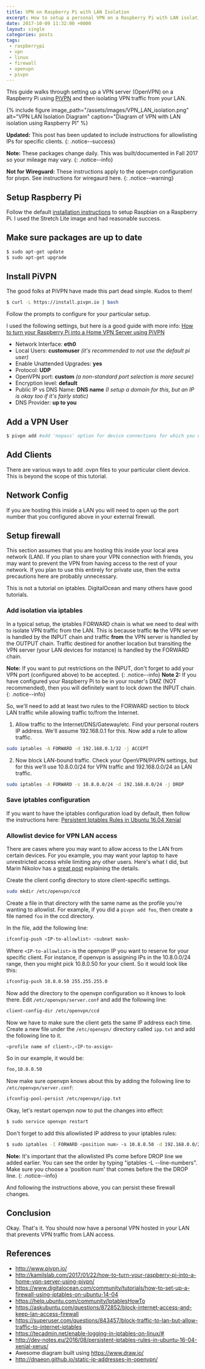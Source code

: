 ```yaml
---
title: VPN on Raspberry Pi with LAN Isolation
excerpt: How to setup a personal VPN on a Raspberry Pi with LAN isolation using PiVPN
date: 2017-10-09 11:32:00 +0000
layout: single
categories: posts
tags:
 - raspberrypi
 - vpn
 - linux
 - firewall
 - openvpn
 - pivpn
---
```

This guide walks through setting up a VPN server (OpenVPN) on a Raspberry Pi using [PiVPN](http://www.pivpn.io/) and then isolating VPN traffic from your LAN.

{% include figure image_path="/assets/images/VPN_LAN_isolation.png" alt="VPN LAN Isolation Diagram" caption="Diagram of VPN with LAN isolation using Raspberry PI" %}

**Updated:** This post has been updated to include instructions for allowlisting IPs for specific clients.
{: .notice--success}

**Note:** These packages change daily. This was built/documented in Fall 2017 so your mileage may vary.
{: .notice--info}

**Not for Wireguard:** These instructions apply to the openvpn configuration for pivpn. See instructions for wiregaurd here.
{: .notice--warning}

## Setup Raspberry Pi

Follow the default [installation instructions](https://www.raspberrypi.org/documentation/installation/installing-images/README.md) to setup Raspbian on a Raspberry Pi. I used the Stretch Lite image and had reasonable success.

## Make sure packages are up to date
```bash
$ sudo apt-get update
$ sudo apt-get upgrade
```

## Install PiVPN
The good folks at PiVPN have made this part dead simple. Kudos to them!

```bash
$ curl -L https://install.pivpn.io | bash
```

Follow the prompts to configure for your particular setup.

I used the following settings, but here is a good guide with more info: [How to turn your Raspberry Pi into a Home VPN Server using PiVPN](http://kamilslab.com/2017/01/22/how-to-turn-your-raspberry-pi-into-a-home-vpn-server-using-pivpn/)
* Network Interface: **eth0**
* Local Users: **customuser** _(it's recommended to not use the default *pi* user)_
* Enable Unattended Upgrades: **yes**
* Protocol: **UDP**
* OpenVPN port: **custom** _(a non-standard port selection is more secure)_
* Encryption level: **default**
* Public IP vs DNS Name: **DNS name** _(I setup a domain for this, but an IP is okay too if it's fairly static)_
* DNS Provider: **up to you**

## Add a VPN User

```bash
$ pivpn add #add 'nopass' option for device connections for which you don't want a password
```

## Add Clients
There are various ways to add .ovpn files to your particular client device. This is beyond the scope of this tutorial.

## Network Config
If you are hosting this inside a LAN you will need to open up the port number that you configured above in your external firewall.

## Setup firewall
This section assumes that you are hosting this inside your local area network (LAN). If you plan to share your VPN connection with friends, you may want to prevent the VPN from having access to the rest of your network. If you plan to use this entirely for private use, then the extra precautions here are probably unnecessary.

This is not a tutorial on iptables. DigitalOcean and many others have good tutorials.

### Add isolation via iptables
In a typical setup, the iptables FORWARD chain is what we need to deal with to isolate VPN traffic from the LAN. This is because traffic **to** the VPN server is handled by the INPUT chain and traffic **from** the VPN server is handled by the OUTPUT chain. Traffic destined for another location but transiting the VPN server (your LAN devices for instance) is handled by the FORWARD chain.

**Note:** If you want to put restrictions on the INPUT, don't forget to add your VPN port (configured above) to be accepted.
{: .notice--info}
**Note 2:** If you have configured your Raspberry Pi to be in your router's DMZ (NOT recommended), then you will definitely want to lock down the INPUT chain.
{: .notice--info}

So, we'll need to add at least two rules to the FORWARD section to block LAN traffic while allowing traffic to/from the Internet.
1. Allow traffic to the Internet/DNS/Gateway/etc. Find your personal routers IP address. We'll assume 192.168.0.1 for this. Now add a rule to allow traffic.
```bash
sudo iptables -A FORWARD -d 192.168.0.1/32 -j ACCEPT
```

2. Now block LAN-bound traffic. Check your OpenVPN/PiVPN settings, but for this we'll use 10.8.0.0/24 for VPN traffic and 192.168.0.0/24 as LAN traffic.
```bash
sudo iptables -A FORWARD -s 10.8.0.0/24 -d 192.168.0.0/24 -j DROP
```

### Save iptables configuration
If you want to have the iptables configuration load by default, then follow the instructions here: [Persistent Iptables Rules in Ubuntu 16.04 Xenial ](http://dev-notes.eu/2016/08/persistent-iptables-rules-in-ubuntu-16-04-xenial-xerus/)

### Allowlist device for VPN LAN access
There are cases where you may want to allow access to the LAN from certain devices. For you example, you may want your laptop to have unrestricted access while limiting any other users. Here's what I did, but Marin Nikolov has a [great post](http://dnaeon.github.io/static-ip-addresses-in-openvpn/) explaining the details.

Create the client config directory to store client-specific settings.
```bash
sudo mkdir /etc/openvpn/ccd
```
Create a file in that directory with the same name as the profile you're wanting to allowlist. For example, if you did a ``pivpn add foo``, then create a file named ``foo`` in the ccd directory.

In the file, add the following line:
```bash
ifconfig-push <IP-to-allowlist> <subnet mask>
```
Where ``<IP-to-allowlist>`` is the openvpn IP you want to reserve for your specific client. For instance, if openvpn is assigning IPs in the 10.8.0.0/24 range, then you might pick 10.8.0.50 for your client. So it would look like this:
```bash
ifconfig-push 10.8.0.50 255.255.255.0
```
Now add the directory to the openvpn configuration so it knows to look there. Edit ```/etc/openvpn/server.conf``` and add the following line:
```bash
client-config-dir /etc/openvpn/ccd
```

Now we have to make sure the client gets the same IP address each time. Create a new file under the ``/etc/openvpn/`` directory called ``ipp.txt`` and add the following line to it.
```bash
<profile name of client>,<IP-to-assign>
```
So in our example, it would be:
```bash
foo,10.8.0.50
```

Now make sure openvpn knows about this by adding the following line to ``/etc/openvpn/server.conf``:
```bash
ifconfig-pool-persist /etc/openvpn/ipp.txt
```

Okay, let's restart openvpn now to put the changes into effect:
```bash
$ sudo service openvpn restart
```

Don't forget to add this allowlisted IP address to your iptables rules:
```bash
$ sudo iptables -I FORWARD <position num> -s 10.8.0.50 -d 192.168.0.0/24 -j ACCEPT
```
**Note:** It's important that the allowlisted IPs come before DROP line we added earlier. 
You can see the order by typing "iptables -L --line-numbers".
Make sure you choose a 'position num' that comes before the the DROP line.
{: .notice--info}

And following the instructions above, you can persist these firewall changes.

## Conclusion
Okay. That's it. You should now have a personal VPN hosted in your LAN that prevents VPN traffic from LAN access.

## References
* <http://www.pivpn.io/>
* <http://kamilslab.com/2017/01/22/how-to-turn-your-raspberry-pi-into-a-home-vpn-server-using-pivpn/>
* <https://www.digitalocean.com/community/tutorials/how-to-set-up-a-firewall-using-iptables-on-ubuntu-14-04>
* <https://help.ubuntu.com/community/IptablesHowTo>
* <https://askubuntu.com/questions/872852/block-internet-access-and-keep-lan-access-firewall>
* <https://superuser.com/questions/843457/block-traffic-to-lan-but-allow-traffic-to-internet-iptables>
* <https://tecadmin.net/enable-logging-in-iptables-on-linux/#>
* <http://dev-notes.eu/2016/08/persistent-iptables-rules-in-ubuntu-16-04-xenial-xerus/>
* Awesome diagram built using <https://www.draw.io/>
* <http://dnaeon.github.io/static-ip-addresses-in-openvpn/>
